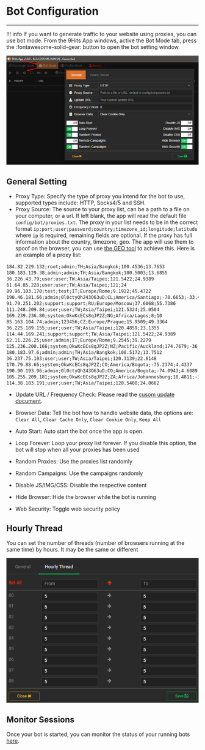 # Bot Configuration
---------

!!! info
    If you want to generate traffic to your website using proxies, you can use bot mode. From the 9Hits App windows, active the Bot Mode tab, press the :fontawesome-solid-gear: button to open the bot setting window.

![Exchange Mode](../../imgs/bot-setting.png)

## General Setting
* Proxy Type: Specify the type of proxy you intend for the bot to use, supported types include: HTTP, Socks4/5 and SSH.
* Proxy Source: The source to your proxy list, can be a path to a file on your computer, or a url. If left blank, the app will read the default file `config/bot/proxies.txt`. The proxy in your list needs to be in the correct format `ip:port;user;password;country;timezone_id;longitude;latitude` where `ip` is required, remaining fields are optional. If the proxy has full information about the country, timezone, geo. The app will use them to spoof on the browser, you can use [the GEO tool](geo-proxy.md) to achieve this. Here is an example of a proxy list:
```
184.82.229.132;root;admin;TH;Asia/Bangkok;100.4536;13.7653
180.183.129.38;admin;admin;TH;Asia/Bangkok;100.5003;13.6855
36.226.43.79;user;user;TW;Asia/Taipei;121.5422;24.9389
61.64.85.228;user;user;TW;Asia/Taipei;121;24
89.96.103.170;test;test;IT;Europe/Rome;9.1922;45.4722
190.46.181.66;admin;0l0ctyQh243O63uD;CL;America/Santiago;-70.6653;-33.4513
91.79.251.202;support;support;RU;Europe/Moscow;37.6068;55.7386
111.248.209.84;user;user;TW;Asia/Taipei;121.5324;25.0504
169.239.236.80;system;OkwKcECs8qJP2Z;NG;Africa/Lagos;8;10
85.163.104.74;admin;123456;CZ;Europe/Prague;15.9509;49.3364
36.225.189.155;user;user;TW;Asia/Taipei;120.4859;23.1355
114.44.169.241;support;support;TW;Asia/Taipei;121.5422;24.9389
62.11.226.25;user;admin;IT;Europe/Rome;9.2545;39.2279
125.236.200.166;system;OkwKcECs8qJP2Z;NZ;Pacific/Auckland;174.7679;-36.8506
180.183.97.6;admin;admin;TH;Asia/Bangkok;100.5172;13.7512
36.237.75.103;user;user;TW;Asia/Taipei;120.3139;22.6148
170.79.88.66;system;OkwKcECs8qJP2Z;CO;America/Bogota;-75.2374;4.4337
190.90.193.96;admin;0l0ctyQh243O63uD;CO;America/Bogota;-74.0943;4.6089
105.255.209.181;system;OkwKcECs8qJP2Z;ZA;Africa/Johannesburg;18.4811;-34.0486
114.38.183.191;user;user;TW;Asia/Taipei;120.5408;24.0662
```
* Update URL / Frequency Check: Please read the [cusom update document](custom-update.md).
* Browser Data: Tell the bot how to handle website data, the options are: `Clear All`, `Clear Cache Only`, `Clear Cookie Only`, `Keep All`

* Auto Start: Auto start the bot once the app is open.
* Loop Forever: Loop your proxy list forever. If you disable this option, the bot will stop when all your proxies has been used
* Random Proxies: Use the proxies list randomly
* Random Campaigns: Use the campaigns randomly
* Disable JS/IMG/CSS: Disable the respective content
* Hide Browser: Hide the browser while the bot is running
* Web Security: Toggle web security policy

## Hourly Thread
You can set the number of threads (number of browsers running at the same time) by hours. It may be the same or different

![Hourly Thread](../../imgs/bot-hourly-thread.png)

## Monitor Sessions
Once your bot is started, you can monitor the status of your running bots [here](https://panel.9hits.com/bot/sessions).